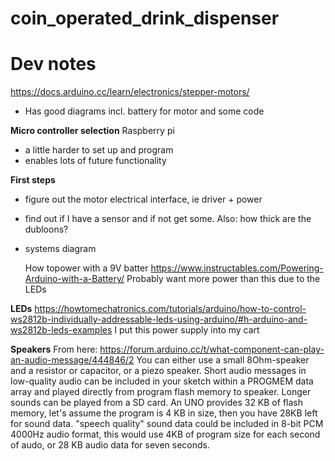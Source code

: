 # coin_operated_drink_dispenser

# Dev notes
https://docs.arduino.cc/learn/electronics/stepper-motors/
- Has good diagrams incl. battery for motor and some code

**Micro controller selection**
Raspberry pi
- a little harder to set up and program
- enables lots of future functionality

**First steps**
- figure out the motor electrical interface, ie driver + power
- find out if I have a sensor and if not get some. Also: how thick are the dubloons?
- systems diagram

  How topower with a 9V batter https://www.instructables.com/Powering-Arduino-with-a-Battery/
  Probably want more power than this due to the LEDs

**LEDs**
  https://howtomechatronics.com/tutorials/arduino/how-to-control-ws2812b-individually-addressable-leds-using-arduino/#h-arduino-and-ws2812b-leds-examples
  I put this power supply into my cart

**Speakers**
From here: https://forum.arduino.cc/t/what-component-can-play-an-audio-message/444846/2
You can either use a small 8Ohm-speaker and a resistor or capacitor, or a piezo speaker.
Short audio messages in low-quality audio can be included in your sketch within a PROGMEM data array and played directly from program flash memory to speaker. Longer sounds can be played from a SD card.
An UNO provides 32 KB of flash memory, let's assume the program is 4 KB in size, then you have 28KB left for sound data.
"speech quality" sound data could be included in 8-bit PCM 4000Hz audio format, this would use 4KB of program size for each second of audo, or 28 KB audio data for seven seconds.

